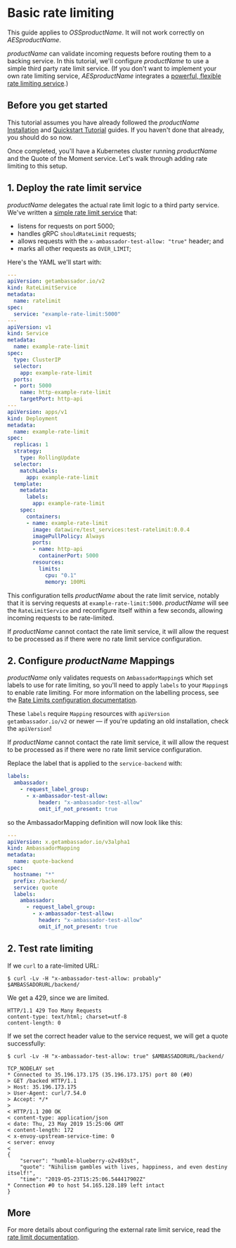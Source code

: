 # Basic rate limiting

<Alert severity="info">This guide applies to $OSSproductName$. It will not work correctly
on $AESproductName$.</Alert>

$productName$ can validate incoming requests before routing them to a backing service. In this tutorial, we'll configure $productName$ to use a simple third party rate limit service. (If you don't want to implement your own rate limiting service, $AESproductName$ integrates a [powerful, flexible rate limiting service](/docs/edge-stack/latest/topics/using/rate-limits/).)

## Before you get started

This tutorial assumes you have already followed the $productName$ [Installation](../../topics/install/) and [Quickstart Tutorial](../../tutorials/quickstart-demo) guides. If you haven't done that already, you should do so now.

Once completed, you'll have a Kubernetes cluster running $productName$ and the Quote of the Moment service. Let's walk through adding rate limiting to this setup.

## 1. Deploy the rate limit service

$productName$ delegates the actual rate limit logic to a third party service. We've written a [simple rate limit service](https://github.com/emissary-ingress/emissary/tree/master/docker/test-ratelimit) that:

- listens for requests on port 5000;
- handles gRPC `shouldRateLimit` requests;
- allows requests with the `x-ambassador-test-allow: "true"` header; and
- marks all other requests as `OVER_LIMIT`;

Here's the YAML we'll start with:

```yaml
---
apiVersion: getambassador.io/v2
kind: RateLimitService
metadata:
  name: ratelimit
spec:
  service: "example-rate-limit:5000"
---
apiVersion: v1
kind: Service
metadata:
  name: example-rate-limit
spec:
  type: ClusterIP
  selector:
    app: example-rate-limit
  ports:
  - port: 5000
    name: http-example-rate-limit
    targetPort: http-api
---
apiVersion: apps/v1
kind: Deployment
metadata:
  name: example-rate-limit
spec:
  replicas: 1
  strategy:
    type: RollingUpdate
  selector:
    matchLabels:
      app: example-rate-limit
  template:
    metadata:
      labels:
        app: example-rate-limit
    spec:
      containers:
      - name: example-rate-limit
        image: datawire/test_services:test-ratelimit:0.0.4
        imagePullPolicy: Always
        ports:
        - name: http-api
          containerPort: 5000
        resources:
          limits:
            cpu: "0.1"
            memory: 100Mi
```

This configuration tells $productName$ about the rate limit service, notably that it is serving requests at `example-rate-limit:5000`. $productName$ will see the `RateLimitService` and reconfigure itself within a few 
seconds, allowing incoming requests to be rate-limited.

<Alert severity="info">If $productName$ cannot contact the rate limit service, it will allow the request to be processed as if there were no rate limit service configuration.</Alert>

## 2. Configure $productName$ Mappings

$productName$ only validates requests on `AmbassadorMapping`s which set labels to use for rate limiting,
so you'll need to apply `labels` to your `Mapping`s to enable rate limiting. For more information
on the labelling process, see the [Rate Limits configuration documentation](../../topics/using/rate-limits/).

<Alert severity="info">These `labels` require `Mapping` resources with `apiVersion` `getambassador.io/v2`
or newer &mdash; if you're updating an old installation, check the `apiVersion`!</Alert>

<Alert severity="info">If $productName$ cannot contact the rate limit service, it will allow the request to be processed as if there were no rate limit service configuration.</Alert>

Replace the label that is applied to the `service-backend` with:

```yaml
labels:
  ambassador:
    - request_label_group:
      - x-ambassador-test-allow:
          header: "x-ambassador-test-allow"
          omit_if_not_present: true
```

so the AmbassadorMapping definition will now look like this:

```yaml
---
apiVersion: x.getambassador.io/v3alpha1
kind: AmbassadorMapping
metadata:
  name: quote-backend
spec:
  hostname: "*"
  prefix: /backend/
  service: quote
  labels:
    ambassador:
      - request_label_group:
        - x-ambassador-test-allow:
          header: "x-ambassador-test-allow"
          omit_if_not_present: true
```

<!-- If multiple `labels` are supplied for a single `Mapping`, $productName$ would also perform multiple requests to `example-rate-limit:5000` if we had defined multiple `rate_limits` rules on the mapping. -->

## 2. Test rate limiting

If we `curl` to a rate-limited URL:

```
$ curl -Lv -H "x-ambassador-test-allow: probably" $AMBASSADORURL/backend/
```

We get a 429, since we are limited.

```
HTTP/1.1 429 Too Many Requests
content-type: text/html; charset=utf-8
content-length: 0
```

If we set the correct header value to the service request, we will get a quote successfully:

```
$ curl -Lv -H "x-ambassador-test-allow: true" $AMBASSADORURL/backend/

TCP_NODELAY set
* Connected to 35.196.173.175 (35.196.173.175) port 80 (#0)
> GET /backed HTTP/1.1
> Host: 35.196.173.175
> User-Agent: curl/7.54.0
> Accept: */*
>
< HTTP/1.1 200 OK
< content-type: application/json
< date: Thu, 23 May 2019 15:25:06 GMT
< content-length: 172
< x-envoy-upstream-service-time: 0
< server: envoy
<
{
    "server": "humble-blueberry-o2v493st",
    "quote": "Nihilism gambles with lives, happiness, and even destiny itself!",
    "time": "2019-05-23T15:25:06.544417902Z"
* Connection #0 to host 54.165.128.189 left intact
}
```

## More

For more details about configuring the external rate limit service, read the [rate limit documentation](../../topics/using/rate-limits/).
